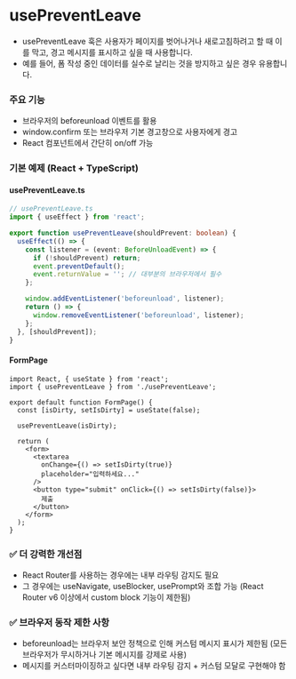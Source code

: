 # usePreventLeave
- usePreventLeave 훅은 사용자가 페이지를 벗어나거나 새로고침하려고 할 때 이를 막고, 경고 메시지를 표시하고 싶을 때 사용합니다.
- 예를 들어, 폼 작성 중인 데이터를 실수로 날리는 것을 방지하고 싶은 경우 유용합니다.


### 주요 기능
- 브라우저의 beforeunload 이벤트를 활용
- window.confirm 또는 브라우저 기본 경고창으로 사용자에게 경고
- React 컴포넌트에서 간단히 on/off 가능


### 기본 예제 (React + TypeScript)
#### usePreventLeave.ts
```ts
// usePreventLeave.ts
import { useEffect } from 'react';

export function usePreventLeave(shouldPrevent: boolean) {
  useEffect(() => {
    const listener = (event: BeforeUnloadEvent) => {
      if (!shouldPrevent) return;
      event.preventDefault();
      event.returnValue = ''; // 대부분의 브라우저에서 필수
    };

    window.addEventListener('beforeunload', listener);
    return () => {
      window.removeEventListener('beforeunload', listener);
    };
  }, [shouldPrevent]);
}
```

#### FormPage
```tsx
import React, { useState } from 'react';
import { usePreventLeave } from './usePreventLeave';

export default function FormPage() {
  const [isDirty, setIsDirty] = useState(false);

  usePreventLeave(isDirty);

  return (
    <form>
      <textarea
        onChange={() => setIsDirty(true)}
        placeholder="입력하세요..."
      />
      <button type="submit" onClick={() => setIsDirty(false)}>
        제출
      </button>
    </form>
  );
}
```


### ✅ 더 강력한 개선점
- React Router를 사용하는 경우에는 내부 라우팅 감지도 필요
- 그 경우에는 useNavigate, useBlocker, usePrompt와 조합 가능 (React Router v6 이상에서 custom block 기능이 제한됨)


### ✅ 브라우저 동작 제한 사항
- beforeunload는 브라우저 보안 정책으로 인해 커스텀 메시지 표시가 제한됨 (모든 브라우저가 무시하거나 기본 메시지를 강제로 사용)
- 메시지를 커스터마이징하고 싶다면 내부 라우팅 감지 + 커스텀 모달로 구현해야 함
